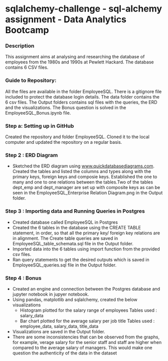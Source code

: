 # sqlalchemy-challenge - sql-alchemy assignment - Data Analytics Bootcamp

### Description
This assignment aims at analysing and researching the database of employees from the 1980s and 1990s at Pewlett Hackard. The database contains 6 CSV files.

### Guide to Repository:
All the files are available in the folder EmployeeSQL. There is a gitignore file included to protect the database login details.
The data folder contains the 6 csv files.
The Output folders contains sql files with the queries, the ERD and the visualizations.
The Bonus question is solved in the EmployeeSQL_Bonus.ipynb file.

### Step a: Setting up in GitHub
Created the repository and folder EmployeeSQL. Cloned it to the local computer and updated the repository on a regular basis.

### Step 2 : ERD Diagram
* Sketched the ERD diagram using www.quickdatabasediagrams.com. Created the tables and listed the columns and types along with the primary keys, foreign keys and composie keys. Established the one to many and one to one relations between the tables.Two of the tables dept_emp and dept_manager are set up with composite keys as can be seen in the EmployeeSQL_Enterprise Relation Diagram.png in the Output folder.

### Step 3 : Importing data and Running Queries in Postgres
* Created database called EmployeeSQL in Postgres
* Created the 6 tables in the database using the CREATE TABLE statement, in order,  so that all the primary key/ foreign key relations are in alignment. The Create table queries are saved in EmployeeSQL_table_schemata.sql file in the Output folder.
* Imported data into the 6 tables using import function from the provided csv files.
* Ran query statements to get the desired outputs which is saved in EmployeeSQL_queries.sql file in the Output folder.


### Step 4 : Bonus
* Created an engine and connection between the Postgres database and jupyter notebook in jupyer notebook.
* Using pandas, matplotlib and sqlalchemy, created the below visualizations
	* Histogram plotted for the salary range of employees
	  Tables used : salary_data
	* Bar chart plotted for the average salary per job title 
	  Tables used : employee_data, salary_data, title_data
* Visualizations are saved in the Output folder.
* There are some inconsistencies that can be observed from the graphs, for example, verage salary for the senior staff and staff are higher when compared to the average salary of managers. This would make one question the authenticity of the data in the dataset
